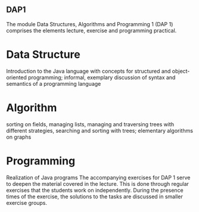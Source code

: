 ## DAP1
The module Data Structures, Algorithms and Programming 1 (DAP 1) comprises the elements lecture, exercise and programming practical.

# Data Structure
Introduction to the Java language with concepts for structured and object-oriented programming; informal, exemplary discussion of syntax and semantics of a programming language

# Algorithm
sorting on fields, managing lists, managing and traversing trees with different strategies, searching and sorting with trees; elementary algorithms on graphs

# Programming 
Realization of Java programs The accompanying exercises for DAP 1 serve to deepen the material covered in the lecture. This is done through regular exercises that the students work on independently. During the presence times of the exercise, the solutions to the tasks are discussed in smaller exercise groups.
